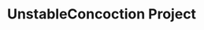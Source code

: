 ---
title: UnstableConcoction Project
tags: [Game]
style: fill
color: light
description: Source code of the game <i>UnstableConcoction</i>
external_url: https://github.com/PuppyGummy/UnstableConcoctionProject
---